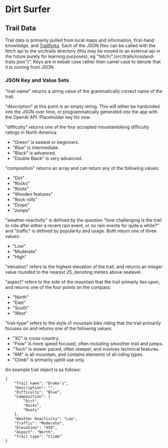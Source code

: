 # Dirt Surfer

## Trail Data

Trail data is primarily pulled from local maps and information, first-hand knowledge, and [Trailforks](https://www.trailforks.com/). Each of the JSON files can be called with the fetch api to the src/trails  directory (this may be moved to an external api in the future purely for learning purposes), eg "fetch("./src/trails/rossland-trails.json")". Keys are in kebab case rather than camel case to denote that it is coming from JSON.

### JSON Key and Value Sets

"trail-name" returns a string value of the grammatically correct name of the trail.

"description" at this point is an empty string. This will either be hardcoded into the JSON over time, or programmatically generated into the app with the OpenAI API. Placeholder key for now.

"difficulty" returns one of the four accepted mountainbiking difficulty ratings in North America:
- "Green" is easiest or beginners.
- "Blue" is intermediate.
- "Black" is advanced.
- "Double Black" is very advanced.

"composition" returns an array and can return any of the following values:
- "Dirt"
- "Rocks"
- "Roots"
- "Wooden features"
- "Rock rolls"
- "Drops"
- "Jumps"

"weather-reactivity" is defined by the question "how challenging is the trail to ride after either a recent rain event, or no rain events for quite a while?" and "traffic" is defined by popularity and usage. Both return one of three values:
- "Low"
- "Moderate"
- "High"

"elevation" refers to the highest elevation of the trail, and returns an integer value rounded to the nearest 25, denoting meters above sealevel.

"aspect" refers to the side of the mountain that the trail primarly lies upon, and returns one of the four points on the compass:
- "North"
- "East"
- "South"
- "West"

"trail-type" refers to the style of mountain bike riding that the trail primarily focuses on and returns one of the following values:
- "XC" is cross-country.
- "Flow" is more speed focused, often including smoother trail and jumps.
- "Tech" is slower paced, often steeper, and involves technical features.
- "AM" is all-mountain, and contains elements of all riding types.
- "Climb" is primarily uphill use only.

An example trail object is as follows:

    {
        "Trail name": "Drake's",
        "Description": "",
        "Difficulty": "Blue",
        "Composition": [
            "Dirt",
            "Rocks",
            "Roots"
        ],
        "Weather Reactivity": "Low",
        "Traffic": "Moderate",
        "Elevation": "950",
        "Aspect": "North",
        "Trail type": "Climb"
    }